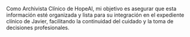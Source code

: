 Como Archivista Clínico de HopeAI, mi objetivo es asegurar que esta información esté organizada y lista para su integración en el expediente clínico de Javier, facilitando la continuidad del cuidado y la toma de decisiones profesionales.